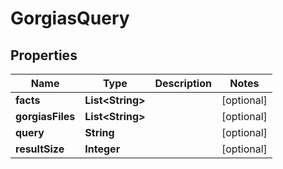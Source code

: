 
# GorgiasQuery

## Properties
Name | Type | Description | Notes
------------ | ------------- | ------------- | -------------
**facts** | **List&lt;String&gt;** |  |  [optional]
**gorgiasFiles** | **List&lt;String&gt;** |  |  [optional]
**query** | **String** |  |  [optional]
**resultSize** | **Integer** |  |  [optional]



